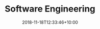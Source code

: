 ---
title: 'Software Engineering'
date: 2018-11-18T12:33:46+10:00
icon: 'services/service-icon-6.png'
draft: false
featured: true
weight: 6
heroHeading: 'Software Engineering'
heroSubHeading: 'How to go from good at coding to irresistible to tech companies'
heroBackground: 'services/service2.jpg'
summary: "
    - git, git, and more git
    
    - terminal, bash, linux/macos

    - Package Managers, docker

    - Unit Testing, Integration Testing

    - Editors, IDEs

    - Relational Databases
"
---